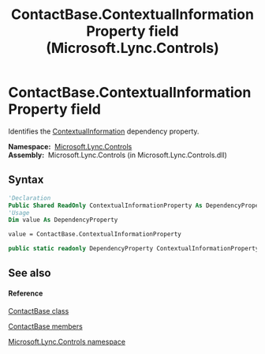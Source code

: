 ﻿---
title: ContactBase.ContextualInformationProperty field (Microsoft.Lync.Controls)
TOCTitle: ContextualInformationProperty field
ms:assetid: F:Microsoft.Lync.Controls.ContactBase.ContextualInformationProperty_DI_3_UC_OCS14MrefLyncWPF
ms:mtpsurl: https://msdn.microsoft.com/en-us/library/microsoft.lync.controls.contactbase.contextualinformationproperty_di_3_uc_ocs14mreflyncwpf(v=office.15)
ms:contentKeyID: 48596279
ms.date: 07/28/2014
mtps_version: v=office.15
f1_keywords:
- Microsoft.Lync.Controls.ContactBase.ContextualInformationProperty
dev_langs:
- CSharp
- JScript
- VB
- other
---

# ContactBase.ContextualInformationProperty field

Identifies the [ContextualInformation](contactbase-contextualinformation-property-microsoft-lync-controls_1.md) dependency property.

**Namespace:**  [Microsoft.Lync.Controls](microsoft-lync-controls-namespace_1.md)  
**Assembly:**  Microsoft.Lync.Controls (in Microsoft.Lync.Controls.dll)

## Syntax

``` vb
'Declaration
Public Shared ReadOnly ContextualInformationProperty As DependencyProperty
'Usage
Dim value As DependencyProperty

value = ContactBase.ContextualInformationProperty
```

``` csharp
public static readonly DependencyProperty ContextualInformationProperty
```

## See also

#### Reference

[ContactBase class](contactbase-class-microsoft-lync-controls_1.md)

[ContactBase members](contactbase-members-microsoft-lync-controls_1.md)

[Microsoft.Lync.Controls namespace](microsoft-lync-controls-namespace_1.md)

